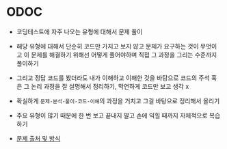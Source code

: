 # ODOC
- 코딩테스트에 자주 나오는 유형에 대해서 문제 풀이

- 해당 유형에 대해서 단순히 코드만 가지고 보지 않고 문제가 요구하는 것이 무엇이고 이 문제를 해결하기 위해선 어떻게 풀어야하며 직접 그 과정을 그리는 수준까지 풀이하기

- 그리고 정답 코드를 봤더라도 내가 이해하고 이해한 것을 바탕으로 코드의 주석 혹은 그 논리 과정을 잘 설명해서 정리하기, 막연하게 코드만 보고 생각 x

- 확실하게 `문제-분석-풀이-코드-이해`의 과정을 거치고 그걸 바탕으로 정리해서 올리기

- 주요 유형이 많기 때문에 한 번 보고 끝내지 말고 손에 익힐 때까지 자체적으로 복습하기

- [문제 출처 및 방식](https://plzrun.tistory.com/entry/%EC%95%8C%EA%B3%A0%EB%A6%AC%EC%A6%98-%EB%AC%B8%EC%A0%9C%ED%92%80%EC%9D%B4PS-%EC%8B%9C%EC%9E%91%ED%95%98%EA%B8%B0)